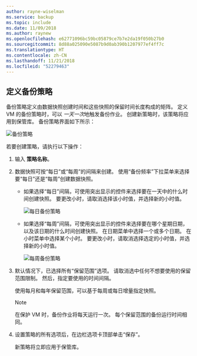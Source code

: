 ```yaml
---
author: rayne-wiselman
ms.service: backup
ms.topic: include
ms.date: 11/09/2018
ms.author: raynew
ms.openlocfilehash: e62771096bc59bc05879ce7b7e2da19f050b27b0
ms.sourcegitcommit: 8d88a025090e5087b9d0ab390b1207977ef4ff7c
ms.translationtype: HT
ms.contentlocale: zh-CN
ms.lasthandoff: 11/21/2018
ms.locfileid: "52279463"
---
```

## <a name="defining-a-backup-policy"></a>定义备份策略
备份策略定义由数据快照创建时间和这些快照的保留时间长度构成的矩阵。 定义 VM 的备份策略时，可以 *一天一次*地触发备份作业。 创建新策略时，该策略将应用到保管库。 备份策略界面如下所示：

![备份策略](./media/backup-create-policy-for-vms/backup-policy.png)

若要创建策略，请执行以下操作：

1. 输入 **策略名称**。
2. 数据快照可按“每日”或“每周”的间隔来创建。 使用“备份频率”下拉菜单来选择要“每日”还是“每周”创建数据快照。
   
   * 如果选择“每日”间隔，可使用突出显示的控件来选择要在一天中的什么时间创建快照。 要更改小时，请取消选择该小时值，并选择新的小时值。
     
     ![每日备份策略](./media/backup-create-policy-for-vms/backup-policy-daily.png) <br/>
   * 如果选择“每周”间隔，可使用突出显示的控件来选择要在哪个星期日期，以及该日期的什么时间创建快照。 在日期菜单中选择一个或多个日期。 在小时菜单中选择某个小时。 要更改小时，请取消选择选定的小时值，并选择新的小时值。
     
     ![每周备份策略](./media/backup-create-policy-for-vms/backup-policy-weekly.png)
3. 默认情况下，已选择所有“保留范围”选项。 请取消选中任何不想要使用的保留范围限制。 然后，指定要使用的时间间隔。
   
    使用每月和每年保留范围，可以基于每周或每日增量指定快照。
   
   > [!NOTE]
   > 在保护 VM 时，备份作业将每天运行一次。 每个保留范围的备份运行时间相同。
   > 
   > 
4. 设置策略的所有选项后，在边栏选项卡顶部单击“保存”。
   
    新策略将立即应用于保管库。

